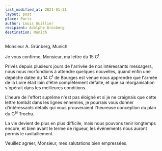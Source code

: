 ```yaml
---
last_modified_at: 2021-01-31
layout: post
place: Paris
author: Louis Guillier
recipient: Adolphe Grünberg
destination: Munich
---
```


Monsieur A. Grünberg, Munich


Je vous confirme, Monsieur, ma lettre du 15 C<sup>t</sup>.

Privés depuis plusieurs jours de l'arrivée de nos intéressants messagers, nous
nous morfondions à attendre quelques nouvelles, quand enfin une dépêche datée
du 14 C<sup>t</sup> de Bourges est venue nous apprendre que l'armée de la Loire
était loin d'être complètement défaite, et que sa réorganisation s'opérait dans
les meilleures conditions.

L'heure de l'effort suprême n'est pas éloigné et si je ne craignais que cette
lettre tombât dans les lignes ennemies, je pourrais vous donner d'intéressants
détails qui vous prouveraient l'heureuse conception du plan du
G<sup>al</sup> Trochu.

La vie devient de plus en plus difficile, mais nous pouvons tenir longtemps
encore, et bien avant le terme de rigueur, les événements nous auront permis le
ravitaillement.

Veuillez agréer, Monsieur, mes salutations bien empressées.
